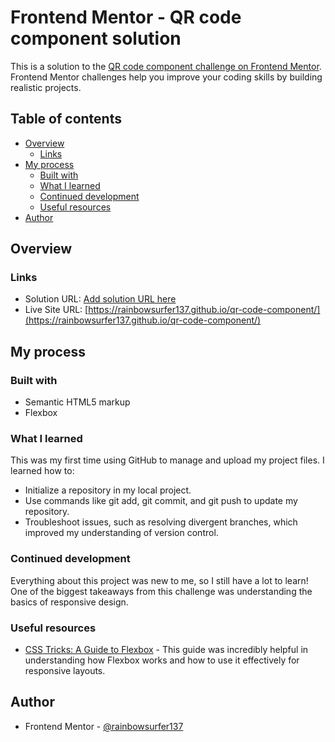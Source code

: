 # Frontend Mentor - QR code component solution

This is a solution to the [QR code component challenge on Frontend Mentor](https://www.frontendmentor.io/challenges/qr-code-component-iux_sIO_H). Frontend Mentor challenges help you improve your coding skills by building realistic projects. 

## Table of contents

- [Overview](#overview)
  - [Links](#links)
- [My process](#my-process)
  - [Built with](#built-with)
  - [What I learned](#what-i-learned)
  - [Continued development](#continued-development)
  - [Useful resources](#useful-resources)
- [Author](#author)


## Overview


### Links

- Solution URL: [Add solution URL here](https://your-solution-url.com)
- Live Site URL: [https://rainbowsurfer137.github.io/qr-code-component/](https://rainbowsurfer137.github.io/qr-code-component/)

## My process

### Built with

- Semantic HTML5 markup
- Flexbox

### What I learned

This was my first time using GitHub to manage and upload my project files. I learned how to:
- Initialize a repository in my local project.
- Use commands like git add, git commit, and git push to update my repository.
- Troubleshoot issues, such as resolving divergent branches, which improved my understanding of version control.

### Continued development

Everything about this project was new to me, so I still have a lot to learn! One of the biggest takeaways from this challenge was understanding the basics of responsive design. 

### Useful resources

- [CSS Tricks: A Guide to Flexbox](https://css-tricks.com/snippets/css/a-guide-to-flexbox) - This guide was incredibly helpful in understanding how Flexbox works and how to use it effectively for responsive layouts.

## Author

- Frontend Mentor - [@rainbowsurfer137](https://www.frontendmentor.io/profile/rainbowsurfer137)